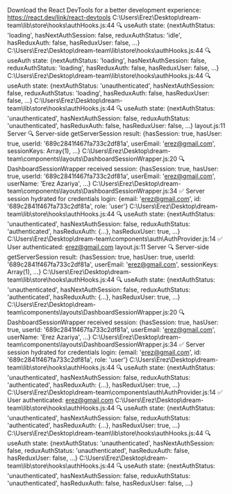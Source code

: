 Download the React DevTools for a better development experience: https://react.dev/link/react-devtools
C:\Users\Erez\Desktop\dream-team\lib\store\hooks\authHooks.js:44 🔍 useAuth state: {nextAuthStatus: 'loading', hasNextAuthSession: false, reduxAuthStatus: 'idle', hasReduxAuth: false, hasReduxUser: false, …}
C:\Users\Erez\Desktop\dream-team\lib\store\hooks\authHooks.js:44 🔍 useAuth state: {nextAuthStatus: 'loading', hasNextAuthSession: false, reduxAuthStatus: 'loading', hasReduxAuth: false, hasReduxUser: false, …}
C:\Users\Erez\Desktop\dream-team\lib\store\hooks\authHooks.js:44 🔍 useAuth state: {nextAuthStatus: 'unauthenticated', hasNextAuthSession: false, reduxAuthStatus: 'loading', hasReduxAuth: false, hasReduxUser: false, …}
C:\Users\Erez\Desktop\dream-team\lib\store\hooks\authHooks.js:44 🔍 useAuth state: {nextAuthStatus: 'unauthenticated', hasNextAuthSession: false, reduxAuthStatus: 'unauthenticated', hasReduxAuth: false, hasReduxUser: false, …}
layout.js:11  Server  🔍 Server-side getServerSession result: {hasSession: true, hasUser: true, userId: '689c2841f467fa733c2df81a', userEmail: 'erez@gmail.com', sessionKeys: Array(1), …}
C:\Users\Erez\Desktop\dream-team\components\layouts\DashboardSessionWrapper.js:20 🔍 DashboardSessionWrapper received session: {hasSession: true, hasUser: true, userId: '689c2841f467fa733c2df81a', userEmail: 'erez@gmail.com', userName: 'Erez Azariya', …}
C:\Users\Erez\Desktop\dream-team\components\layouts\DashboardSessionWrapper.js:34 ✅ Server session hydrated for credentials login: {email: 'erez@gmail.com', id: '689c2841f467fa733c2df81a', role: 'user'}
C:\Users\Erez\Desktop\dream-team\lib\store\hooks\authHooks.js:44 🔍 useAuth state: {nextAuthStatus: 'unauthenticated', hasNextAuthSession: false, reduxAuthStatus: 'authenticated', hasReduxAuth: {…}, hasReduxUser: true, …}
C:\Users\Erez\Desktop\dream-team\components\auth\AuthProvider.js:14 ✅ User authenticated: erez@gmail.com
layout.js:11  Server  🔍 Server-side getServerSession result: {hasSession: true, hasUser: true, userId: '689c2841f467fa733c2df81a', userEmail: 'erez@gmail.com', sessionKeys: Array(1), …}
C:\Users\Erez\Desktop\dream-team\lib\store\hooks\authHooks.js:44 🔍 useAuth state: {nextAuthStatus: 'unauthenticated', hasNextAuthSession: false, reduxAuthStatus: 'authenticated', hasReduxAuth: {…}, hasReduxUser: true, …}
C:\Users\Erez\Desktop\dream-team\components\layouts\DashboardSessionWrapper.js:20 🔍 DashboardSessionWrapper received session: {hasSession: true, hasUser: true, userId: '689c2841f467fa733c2df81a', userEmail: 'erez@gmail.com', userName: 'Erez Azariya', …}
C:\Users\Erez\Desktop\dream-team\components\layouts\DashboardSessionWrapper.js:34 ✅ Server session hydrated for credentials login: {email: 'erez@gmail.com', id: '689c2841f467fa733c2df81a', role: 'user'}
C:\Users\Erez\Desktop\dream-team\lib\store\hooks\authHooks.js:44 🔍 useAuth state: {nextAuthStatus: 'unauthenticated', hasNextAuthSession: false, reduxAuthStatus: 'authenticated', hasReduxAuth: {…}, hasReduxUser: true, …}
C:\Users\Erez\Desktop\dream-team\components\auth\AuthProvider.js:14 ✅ User authenticated: erez@gmail.com
C:\Users\Erez\Desktop\dream-team\lib\store\hooks\authHooks.js:44 🔍 useAuth state: {nextAuthStatus: 'unauthenticated', hasNextAuthSession: false, reduxAuthStatus: 'authenticated', hasReduxAuth: {…}, hasReduxUser: true, …}
C:\Users\Erez\Desktop\dream-team\lib\store\hooks\authHooks.js:44 🔍 useAuth state: {nextAuthStatus: 'unauthenticated', hasNextAuthSession: false, reduxAuthStatus: 'unauthenticated', hasReduxAuth: false, hasReduxUser: false, …}
C:\Users\Erez\Desktop\dream-team\lib\store\hooks\authHooks.js:44 🔍 useAuth state: {nextAuthStatus: 'unauthenticated', hasNextAuthSession: false, reduxAuthStatus: 'unauthenticated', hasReduxAuth: false, hasReduxUser: false, …}